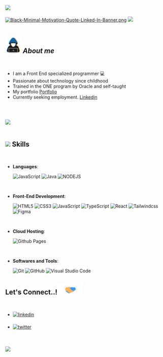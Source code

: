 <img src="https://user-images.githubusercontent.com/73097560/115834477-dbab4500-a447-11eb-908a-139a6edaec5c.gif"><br><br>
[![Black-Minimal-Motivation-Quote-Linked-In-Banner.png](https://i.postimg.cc/qRL8P6cw/Black-Minimal-Motivation-Quote-Linked-In-Banner.png)](https://postimg.cc/ftVtXLrS)
<img src="https://user-images.githubusercontent.com/73097560/115834477-dbab4500-a447-11eb-908a-139a6edaec5c.gif"><br><br>
	
## <picture><img src = "https://github.com/0xAbdulKhalid/0xAbdulKhalid/raw/main/assets/mdImages/about_me.gif" width = 50px></picture> *About me*



<br>

- I am a Front End specialized programmer 💻
- Passionate about technology since childhood
- Trained in the ONE program by Oracle and self-taught
- My portfolio [Portfolio](https://brianelmo.github.io/Portfolio-Brian-Elmo/)
- Currently seeking employment. [Linkedin](https://www.linkedin.com/in/nicolas-elmo/)

<br><br>

<img src="https://user-images.githubusercontent.com/73097560/115834477-dbab4500-a447-11eb-908a-139a6edaec5c.gif"><br><br>

## <img src="https://media2.giphy.com/media/QssGEmpkyEOhBCb7e1/giphy.gif?cid=ecf05e47a0n3gi1bfqntqmob8g9aid1oyj2wr3ds3mg700bl&rid=giphy.gif" width ="25"><b> Skills</b>
<br>

<p align="center">

- **Languages**:
    
    ![JavaScript](https://img.shields.io/badge/JavaScript-yellow?style=for-the-badge&logo=javascript&logoColor=black)
    ![Java](https://img.shields.io/badge/Java-orange?style=for-the-badge&logo=java%2B%2B&logoColor=white)
    ![NODEJS](https://img.shields.io/badge/Node.JS%20-green?style=for-the-badge&logo=node.js&logoColor=black)

<br>   
    
- **Front-End Development**:

   ![HTML5](https://img.shields.io/badge/HTML5%20-%23E34F26.svg?style=for-the-badge&logo=html5&logoColor=white)
   ![CSS3](https://img.shields.io/badge/CSS%20-%231572B6.svg?style=for-the-badge&logo=css3&logoColor=white)
   ![JavaScript](https://img.shields.io/badge/JavaScript%20-%23F7DF1E.svg?style=for-the-badge&logo=javascript&logoColor=black)
   ![TypeScript](https://img.shields.io/badge/TypeScript-blue?style=for-the-badge&logo=typescript&logoColor=white)
  ![React](https://img.shields.io/badge/ReactJS-blue?style=for-the-badge&logo=react&logoColor=black)
    ![Tailwindcss](https://img.shields.io/badge/TailwindCss-06B6D4?style=for-the-badge&logo=tailwindcss&logoColor=black)
  ![Figma](https://img.shields.io/badge/Figma-red?style=for-the-badge&logo=figma&logoColor=white)
  

<br>

- **Cloud Hosting**:

    ![Github Pages](https://img.shields.io/badge/GitHub%20Pages-%23327FC7.svg?style=for-the-badge&logo=github&logoColor=white)
    
<br>

- **Softwares and Tools**:

    ![Git](https://img.shields.io/badge/git-%23F05033.svg?style=for-the-badge&logo=git&logoColor=white)
    ![GitHub](https://img.shields.io/badge/github-%23121011.svg?style=for-the-badge&logo=github&logoColor=white)
    ![Visual Studio Code](https://img.shields.io/badge/Visual%20Studio%20Code-0078d7.svg?style=for-the-badge&logo=visual-studio-code&logoColor=white)


</p>



## <b> Let's Connect..!</b><img src="https://github.com/0xAbdulKhalid/0xAbdulKhalid/raw/main/assets/mdImages/handshake.gif" width ="80">
<br>
<div align='left'>

<ul>

<li>
<a href="https://www.linkedin.com/in/nicolas-elmo/ target="_blank">
<img src="https://img.shields.io/badge/linkedin:  Brian Elmo-%2300acee.svg?color=405DE6&style=for-the-badge&logo=linkedin&logoColor=white" alt=linkedin style="margin-bottom: 5px;"/>
</a>
</li>

<br>

<li>
<a href="https://twitter.com/warnidev_" target="_blank">
<img src="https://img.shields.io/badge/twitter:  Brian Elmo-%2300acee.svg?color=1DA1F2&style=for-the-badge&logo=twitter&logoColor=white" alt=twitter style="margin-bottom: 5px;"/>
</a>
</li>

<br>
	
</ul>
</div>

<br>
<img src="https://user-images.githubusercontent.com/73097560/115834477-dbab4500-a447-11eb-908a-139a6edaec5c.gif">
<br>
<br>
<br>
